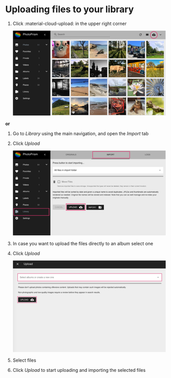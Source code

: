 # Uploading files to your library #

1. Click :material-cloud-upload: in the upper right corner

    ![Screenshot](img/upload-3.png)

**or**

1. Go to *Library* using the main navigation, and open the *Import* tab

2. Click *Upload*

    ![Screenshot](img/upload-1.png)
    
3. In case you want to upload the files directly to an album select one

4. Click *Upload*

    ![Screenshot](img/upload-to-album.png)

5. Select files

6. Click *Upload* to start uploading and importing the selected files

